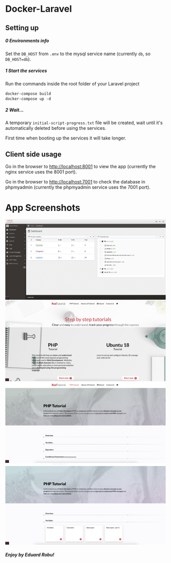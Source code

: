 # Docker-Laravel

## Setting up

##### 0 Environments info
Set the ```DB_HOST``` from ```.env``` to the mysql service name (currently ```db```, so ```DB_HOST=db```).

##### 1 Start the services
Run the commands inside the root folder of your Laravel project

```
docker-compose build
docker-compose up -d
```

##### 2 Wait...
A temporary ```initial-script-progress.txt``` file will be created, wait until it's automatically deleted before using the services.

First time when booting up the services it will take longer.

## Client side usage
Go in the browser to [http://localhost:8001](http://localhost:8001) to view the app (currently the nginx service uses the 8001 port).

Go in the browser to [http://localhost:7001](http://localhost:7001) to check the database in phpmyadmin (currently the phpmyadmin service uses the 7001 port).

# App Screenshots

![Screenshot](public/readme_files/admin-dashboard.png)
![Screenshot](public/readme_files/client-homepage.png)
![Screenshot](public/readme_files/client-tutorial.png)
![Screenshot](public/readme_files/client-tutorial2.png)

##### Enjoy by Eduard Robu!
